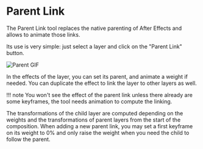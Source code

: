 # Parent Link

The Parent Link tool replaces the native parenting of After Effects and allows to animate those links.

Its use is very simple: just select a layer and click on the "Parent Link" button.

![Parent GIF](https://rainboxprod.coop/rainbox/wp-content/uploads/Parent-link-ctrl-2.gif)

In the effects of the layer, you can set its parent, and animate a weight if needed. You can duplicate the effect to link the layer to other layers as well.

!!! note
    You won't see the effect of the parent link unless there already are some keyframes, the tool needs animation to compute the linking.

The transformations of the child layer are computed depending on the weights and the transformations of parent layers from the start of the composition. When adding a new parent link, you may set a first keyframe on its weight to 0% and only raise the weight when you need the child to follow the parent.
